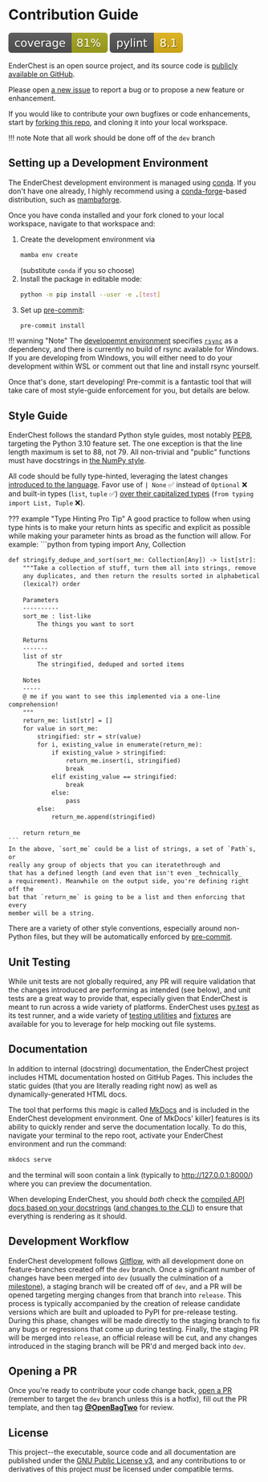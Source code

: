 # Contribution Guide

![coverage](https://raw.githubusercontent.com/OpenBagTwo/EnderChest/gh-pages/coverage.svg)
![lint](https://raw.githubusercontent.com/OpenBagTwo/EnderChest/gh-pages/pylint.svg)

EnderChest is an open source project, and its source code is
[publicly available on GitHub](https://github.com/OpenBagTwo/EnderChest).

Please open [a new issue](https://github.com/OpenBagTwo/EnderChest/issues/new)
to report a bug or to propose a new feature or enhancement.

If you would like to contribute your own bugfixes or code enhancements, start by
[forking this repo](https://github.com/OpenBagTwo/EnderChest/fork), and cloning
it into your local workspace.

!!! note
    Note that all work should be done off of the `dev` branch

## Setting up a Development Environment

The EnderChest development environment is managed using
[conda](https://docs.conda.io/en/latest/). If you don't have one already,
I highly recommend using a [conda-forge](https://conda-forge.org/)-based
distribution, such as [mambaforge](https://github.com/conda-forge/miniforge#mambaforge).

Once you have conda installed and your fork cloned to your local workspace, navigate
to that workspace and:

1. Create the development environment via
   ```bash
   mamba env create
   ```
   (substitute `conda` if you so choose)
1. Install the package in editable mode:
   ```bash
   python -m pip install --user -e .[test]
   ```
1. Set up [pre-commit](https://pre-commit.com/):
   ```bash
   pre-commit install
   ```

!!! warning "Note"
    The [developemnt environment](https://github.com/OpenBagTwo/EnderChest/blob/dev/environment.yml)
    specifies [`rsync`](https://anaconda.org/conda-forge/rsync) as a dependency,
    and there is currently no build of rsync available for Windows. If you are
    developing from Windows, you will either need to do your development within
    WSL or comment out that line and install rsync yourself.


Once that's done, start developing! Pre-commit is a fantastic tool that will
take care of most style-guide enforcement for you, but details are below.

## Style Guide

EnderChest follows the standard Python style guides, most notably
[PEP8](https://peps.python.org/pep-0008/), targeting the Python 3.10 feature set.
The one exception is that the line length maximum is set to 88, not 79. All
non-trivial and "public" functions must have docstrings in
[the NumPy style](https://numpydoc.readthedocs.io/en/latest/format.html).

All code should be fully type-hinted, leveraging the latest changes
[introduced to the language](https://docs.python.org/3/whatsnew/3.10.html#new-features-related-to-type-hints).
Favor use of `| None` ✅ instead of `Optional` ❌ and built-in types (`list`, `tuple` ✅)
[over their capitalized types](https://docs.python.org/3/whatsnew/3.9.html#type-hinting-generics-in-standard-collections)
(`from typing import List, Tuple` ❌).

??? example "Type Hinting Pro Tip"
    A good practice to follow when using type hints is to make your return hints
    as specific and explicit as possible while making your parameter hints
    as broad as the function will allow. For example:
    ```python
    from typing import Any, Collection


    def stringify_dedupe_and_sort(sort_me: Collection[Any]) -> list[str]:
        """Take a collection of stuff, turn them all into strings, remove
        any duplicates, and then return the results sorted in alphabetical
        (lexical?) order

        Parameters
        ----------
        sort_me : list-like
            The things you want to sort

        Returns
        -------
        list of str
            The stringified, deduped and sorted items

        Notes
        -----
        @ me if you want to see this implemented via a one-line comprehension!
        """
        return_me: list[str] = []
        for value in sort_me:
            stringified: str = str(value)
            for i, existing_value in enumerate(return_me):
                if existing_value > stringified:
                    return_me.insert(i, stringified)
                    break
                elif existing_value == stringified:
                    break
                else:
                    pass
            else:
                return_me.append(stringified)

        return return_me
    ```
    In the above, `sort_me` could be a list of strings, a set of `Path`s, or
    really any group of objects that you can iteratethrough and
    that has a defined length (and even that isn't even _technically_
    a requirement). Meanwhile on the output side, you're defining right off the
    bat that `return_me` is going to be a list and then enforcing that every
    member will be a string.

There are a variety of other style conventions, especially around non-Python
files, but they will be automatically enforced by
[pre-commit](https://github.com/OpenBagTwo/EnderChest/blob/dev/.pre-commit-config.yaml).

## Unit Testing

While unit tests are not globally required, any PR will require validation that
the changes introduced are performing as intended (see below), and unit tests
are a great way to provide that, especially given that EnderChest is meant to
run across a wide variety of platforms. EnderChest uses
[py.test](https://docs.pytest.org/en/7.3.x/) as its test runner, and a wide
variety of
[testing utilities](https://github.com/OpenBagTwo/EnderChest/blob/dev/enderchest/test/utils.py)
and [fixtures](https://github.com/OpenBagTwo/EnderChest/blob/dev/enderchest/test/conftest.py)
are available for you to leverage for help mocking out file systems.

## Documentation

In addition to internal (docstring) documentation, the EnderChest project includes
HTML documentation hosted on GitHub Pages. This includes the static guides (that
you are literally reading right now) as well as dynamically-generated HTML docs.

The tool that performs this magic is called [MkDocs](https://www.mkdocs.org/) and
is included in the EnderChest development environment. One of MkDocs' killer]
features is its ability to quickly render and serve the documentation locally.
To do this, navigate your terminal to the repo root, activate your EnderChest
environment and run the command:

```bash
mkdocs serve
```

and the terminal will soon contain a link (typically to http://127.0.0.1:8000/)
where you can preview the documentation.

When developing EnderChest, you should _both_ check
the [compiled API docs based on your docstrings](http://127.0.0.1:8000/reference/enderchest/)
([and changes to the CLI](http://127.0.0.1:8000/cli/)) to ensure that everything
is rendering as it should.

## Development Workflow

EnderChest development follows
[Gitflow](https://www.atlassian.com/git/tutorials/comparing-workflows/gitflow-workflow),
with all development done on feature-branches created off the `dev` branch. Once
a significant number of changes have been merged into `dev`
(usually the culmination of a
[milestone](https://github.com/OpenBagTwo/EnderChest/milestones)), a staging
branch will be created off of `dev`, and a PR will be opened targeting merging
changes from that branch into `release`. This process is typically accompanied
by the creation of release candidate versions which are built and uploaded to PyPI
for pre-release testing. During this phase, changes will be made directly
to the staging branch to fix any bugs or regressions that come up during testing.
Finally, the staging PR will be merged into `release`, an official release will
be cut, and any changes introduced in the staging branch will be PR'd and merged
back into `dev`.

## Opening a PR

Once you're ready to contribute your code change back,
[open a PR](https://github.com/OpenBagTwo/EnderChest/compare) (remember to
target the `dev` branch unless this is a hotfix), fill out the PR template, and
then tag **[@OpenBagTwo](https://github.com/OpenBagTwo)** for review.

## License

This project--the executable, source code and all documentation are published
under the
[GNU Public License v3](https://github.com/OpenBagTwo/EnderChest/blob/dev/LICENSE),
and any contributions to or derivatives of this project _must_ be licensed under
compatible terms.
